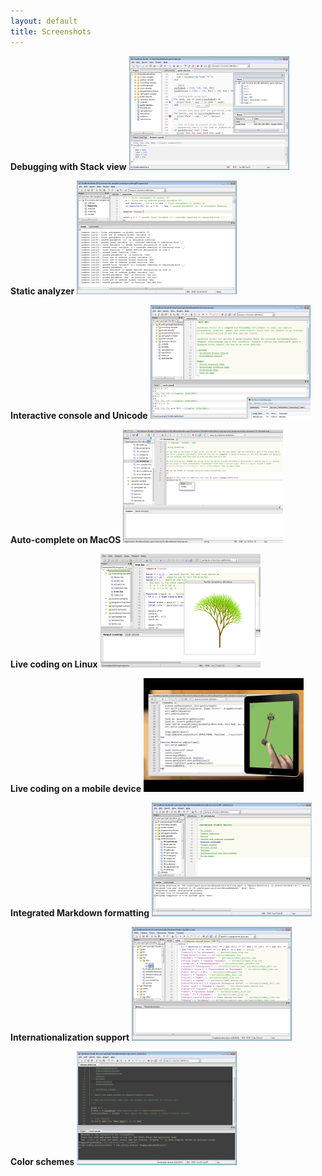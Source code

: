 ```yaml
---
layout: default
title: Screenshots
---
```


**Debugging with Stack view**
<a href="images/debugging.png"><img src="images/scr-debugging.png" /></a>

**Static analyzer**
<a href="images/static-analysis.png"><img src="images/scr-static-analysis.png" /></a>

**Interactive console and Unicode**
<a href="images/unicode-console.png"><img src="images/scr-unicode-console.png" /></a>

**Auto-complete on MacOS**
<a href="images/autocomplete-osx.png"><img src="images/scr-autocomplete-osx.png" /></a>

**Live coding on Linux**
<a href="images/scratchpad-linux-mint.png"><img src="images/scr-scratchpad-linux-mint.png" /></a>

**Live coding on a mobile device**
<a href="images/live-coding-gideros-zerobrane-studio.png"><img src="images/tut-live-coding-gideros-zerobrane-studio.png" /></a>

**Integrated Markdown formatting**
<a href="images/integrated-materials.png"><img src="images/scr-integrated-materials.png" /></a>

**Internationalization support**
<a href="images/internationalization-russian.png"><img src="images/scr-internationalization-russian.png" /></a>

**Color schemes**
<a href="images/colors-zenburn.png"><img src="images/scr-colors-zenburn.png" /></a>

